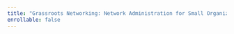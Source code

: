```yaml
---
title: "Grassroots Networking: Network Administration for Small Organizations/Home Organizations"
enrollable: false
---
```

